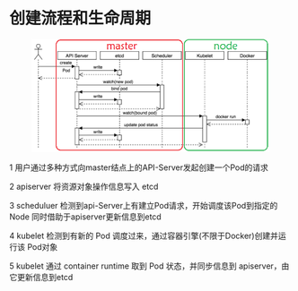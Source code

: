 # 创建流程和生命周期

<figure><img src="../../../../.gitbook/assets/image (1) (1) (1) (1) (1) (1) (1).png" alt=""><figcaption></figcaption></figure>

1 用户通过多种方式向master结点上的API-Server发起创建一个Pod的请求&#x20;

2 apiserver 将资源对象操作信息写入 etcd&#x20;

3 scheduluer 检测到api-Server上有建立Pod请求，开始调度该Pod到指定的Node 同时借助于apiserver更新信息到etcd&#x20;

4 kubelet 检测到有新的 Pod 调度过来，通过容器引擎(不限于Docker)创建并运行该 Pod对象&#x20;

5 kubelet 通过 container runtime 取到 Pod 状态，并同步信息到 apiserver，由它更新信息到etcd

##

